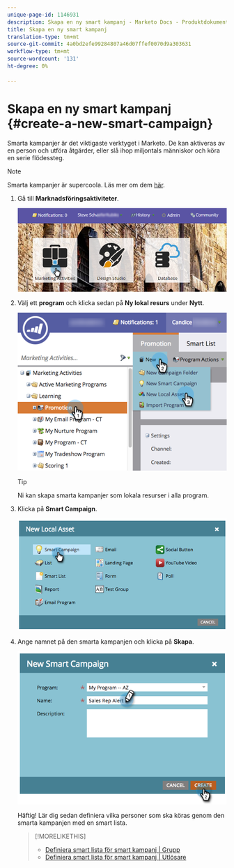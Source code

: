 ```yaml
---
unique-page-id: 1146931
description: Skapa en ny smart kampanj - Marketo Docs - Produktdokumentation
title: Skapa en ny smart kampanj
translation-type: tm+mt
source-git-commit: 4a0bd2efe99284807a46d07ffef0070d9a303631
workflow-type: tm+mt
source-wordcount: '131'
ht-degree: 0%

---
```



# Skapa en ny smart kampanj {#create-a-new-smart-campaign}

Smarta kampanjer är det viktigaste verktyget i Marketo. De kan aktiveras av en person och utföra åtgärder, eller slå ihop miljontals människor och köra en serie flödessteg.

>[!NOTE]
>
>Smarta kampanjer är supercoola. Läs mer om dem [här](/help/marketo/product-docs/core-marketo-concepts/smart-campaigns/understanding-smart-campaigns.md).

1. Gå till **Marknadsföringsaktiviteter**.

   ![](assets/login-marketing-activities.png)

1. Välj ett **program** och klicka sedan på **Ny lokal resurs** under **Nytt**.

   ![](assets/program-localassethands.png)

   >[!TIP]
   >
   >Ni kan skapa smarta kampanjer som lokala resurser i alla program.

1. Klicka på **Smart Campaign**.

   ![](assets/image2014-9-19-15-3a9-3a51.png)

1. Ange namnet på den smarta kampanjen och klicka på **Skapa**.

   ![](assets/image2014-9-19-15-3a10-3a41.png)

   Häftig! Lär dig sedan definiera vilka personer som ska köras genom den smarta kampanjen med en smart lista.

   >[!MORELIKETHIS]
   >
   >* [Definiera smart lista för smart kampanj | Grupp](/help/marketo/product-docs/core-marketo-concepts/smart-campaigns/creating-a-smart-campaign/define-smart-list-for-smart-campaign-batch.md)
   >* [Definiera smart lista för smart kampanj | Utlösare](/help/marketo/product-docs/core-marketo-concepts/smart-campaigns/creating-a-smart-campaign/define-smart-list-for-smart-campaign-trigger.md)

